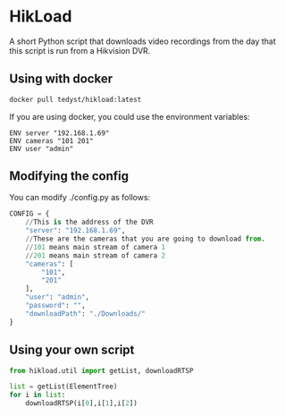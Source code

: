 # HikLoad

A short Python script that downloads video recordings from the day that this script is run from a Hikvision DVR.

## Using with docker

```sh
docker pull tedyst/hikload:latest
```

If you are using docker, you could use the environment variables:

```docker
ENV server "192.168.1.69"
ENV cameras "101 201"
ENV user "admin"
```

## Modifying the config

You can modify ./config.py as follows:

```python
CONFIG = {
    //This is the address of the DVR
    "server": "192.168.1.69",
    //These are the cameras that you are going to download from.
    //101 means main stream of camera 1
    //201 means main stream of camera 2
    "cameras": [
        "101",
        "201"
    ],
    "user": "admin",
    "password": "",
    "downloadPath": "./Downloads/"
}
```

## Using your own script

```python
from hikload.util import getList, downloadRTSP

list = getList(ElementTree)
for i in list:
    downloadRTSP(i[0],i[1],i[2])
```